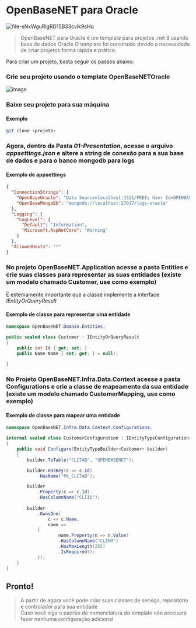 # OpenBaseNET para Oracle
![file-sNxWguRlgRD15B33cvlk9sHq](https://github.com/britors/OpenBaseNETOracle/assets/183213/449f9dbe-8a57-4be0-a010-85bc26ef36a8)

> OpenBaseNET para Oracle é um template para projetos .net 8 usando base de dados Oracle
O template foi construído devido a necessidade de criar projetos  forma rápida e prática.

<p>Para criar um projeto, basta seguir os passos abaixo: </p>

### Crie seu projeto usando o template OpenBaseNETOracle
![image](https://github.com/britors/OpenBaseNETOracle/assets/183213/1503d4b0-d7d9-4e25-a3ae-ec93c74a421e)


### Baixe seu projeto para sua máquina <br/>
#### Exemplo
```bash
git clone <projeto>
```
### Agora, dentro da Pasta _01-Presentation_, acesse o arquivo _appsettings.json_ e altere a string de conexão para a sua base de dados e para o banco mongodb para logs
#### Exemplo de appsettings
```json
{
  "ConnectionStrings": {
    "OpenBaseOracle": "Data Source=localhost:1521/FREE; User Id=OPENBASENET;Password=OPENBASENET;",
    "OpenBaseMongoDb": "mongodb://localhost:27017/logs-oracle"
  },
  "Logging": {
    "LogLevel": {
      "Default": "Information",
      "Microsoft.AspNetCore": "Warning"
    }
  },
  "AllowedHosts": "*"
}
```
### No projeto OpenBaseNET.Application acesse a pasta Entities e crie suas classes para representar as suas entidades (existe um modelo chamado Customer, use como exemplo)
   É extemamente importante que a classe implemente a interface _IEntityOrQueryResult_ </p>
#### Exemplo de classe para representar uma entidade
```csharp
namespace OpenBaseNET.Domain.Entities;

public sealed class Customer : IEntityOrQueryResult
{
    public int Id { get; set; }
    public Name Name { set; get; } = null!;
 
}
```
### No Projeto OpenBaseNET.Infra.Data.Context acesse a pasta Configurations e crie a classe de mapeamento da sua entidade (existe um modelo chamado CustomerMapping, use como exemplo)
#### Exemplo de classe para mapear uma entidade
```csharp
namespace OpenBaseNET.Infra.Data.Context.Configurations;

internal sealed class CustomerConfiguration : IEntityTypeConfiguration<Customer>
{
    public void Configure(EntityTypeBuilder<Customer> builder)
    {
        builder.ToTable("CLITAB", "OPENBASENET");

        builder.HasKey(c => c.Id)
            .HasName("PK_CLITAB");

        builder
            .Property(c => c.Id)
            .HasColumnName("CLIID");
        
        builder
            .OwnsOne(
                c => c.Name, 
                name =>
            {
                    name.Property(n => n.Value)
                    .HasColumnName("CLINM")
                    .HasMaxLength(255)
                    .IsRequired();
            });
    }
}
```
## Pronto!
> A partir de agora você pode criar suas classes de serviço, repositório e controlador para sua entidade <br/>
Caso você siga o padrão de nomenclatura do template não precisará fazer nenhuma configuração adicional <br/>
